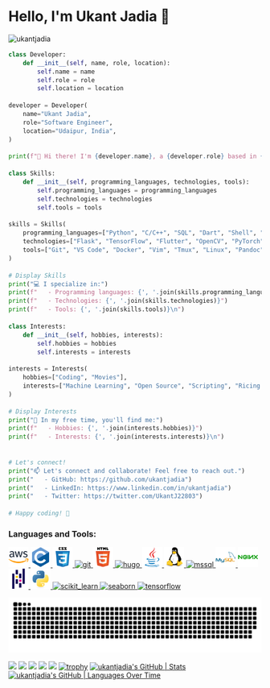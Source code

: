 <!-- <a align="center"><img src="https://ukantjadia.me/github.png" alt="A Data Wizard!! " width="100%" height="auto"/></a> -->

<!-- <a href="https://app.daily.dev/ukant_jadia"><img align="right" src="https://api.daily.dev/devcards/dbab39c16f11401f9e2d72542d932ccb.png?r=9v5" width="400" alt="Ukant Jadia's Dev Card"/></a> -->
 

# Hello, I'm Ukant Jadia 👋
<p > <img src="https://komarev.com/ghpvc/?username=ukantjadia&label=Profile%20views&color=00ff40&style=plastic" alt="ukantjadia" /> </p>

```python
class Developer:
    def __init__(self, name, role, location):
        self.name = name
        self.role = role
        self.location = location

developer = Developer(
    name="Ukant Jadia",
    role="Software Engineer",
    location="Udaipur, India",
)

print(f"🚀 Hi there! I'm {developer.name}, a {developer.role} based in {developer.location}.")

class Skills:
    def __init__(self, programming_languages, technologies, tools):
        self.programming_languages = programming_languages
        self.technologies = technologies
        self.tools = tools

skills = Skills(
    programming_languages=["Python", "C/C++", "SQL", "Dart", "Shell", "Java"],
    technologies=["Flask", "TensorFlow", "Flutter", "OpenCV", "PyTorch"],
    tools=["Git", "VS Code", "Docker", "Vim", "Tmux", "Linux", "Pandoc"]
)

# Display Skills
print("💻 I specialize in:")
print(f"   - Programming languages: {', '.join(skills.programming_languages)}")
print(f"   - Technologies: {', '.join(skills.technologies)}")
print(f"   - Tools: {', '.join(skills.tools)}\n")

class Interests:
    def __init__(self, hobbies, interests):
        self.hobbies = hobbies
        self.interests = interests

interests = Interests(
    hobbies=["Coding", "Movies"],
    interests=["Machine Learning", "Open Source", "Scripting", "Ricing Linux Environment", ]
)

# Display Interests
print("🌟 In my free time, you'll find me:")
print(f"   - Hobbies: {', '.join(interests.hobbies)}")
print(f"   - Interests: {', '.join(interests.interests)}\n")


# Let's connect!
print("📫 Let's connect and collaborate! Feel free to reach out.")
print("   - GitHub: https://github.com/ukantjadia")
print("   - LinkedIn: https://www.linkedin.com/in/ukantjadia")
print("   - Twitter: https://twitter.com/UkantJ22803")

# Happy coding! 🚀
```

<!-- # Blog posts -->
<!-- BLOG-POST-LIST:START -->
<!-- - [What I Know About Java](https://ukant.tech/posts/what-i-know-about-java/)
- [Learn Visualization With Seaborn](https://ukant.tech/posts/learn-visualization-with-seaborn/)
- [Markdown to Html Conversion](https://ukant.tech/posts/markdown-to-html-conversion/)
- [Learn Termux a Terminal Multiplexer](https://ukant.tech/posts/learn-termux-a-terminal-multiplexer/)
- [Network Concepts Basics](https://ukant.tech/posts/network-concepts-basics/) -->
<!-- BLOG-POST-LIST:END -->

<!-- 
### Connect with me:

[![website](./img/globe-light.svg)](https://ukant.tech#gh-light-mode-only)
[![website](./img/globe-dark.svg)](https://ukant.tech#gh-dark-mode-only)
&nbsp;&nbsp;
[![website](./img/youtube-light.svg)](https://youtube.com/ukantjadia1#gh-light-mode-only)
[![website](./img/youtube-dark.svg)](https://youtube.com/ukantjadia1#gh-dark-mode-only)
&nbsp;&nbsp;
[![website](./img/twitter-light.svg)](https://twitter.com/UkantJ22803#gh-light-mode-only)
[![website](./img/twitter-dark.svg)](https://twitter.com/UkantJ22803#gh-dark-mode-only)
&nbsp;&nbsp;
[![website](./img/linkedin-light.svg)](https://linkedin.com/in/ukantjadia#gh-light-mode-only)
[![website](./img/linkedin-dark.svg)](https://linkedin.com/in/ukantjadia#gh-dark-mode-only)
&nbsp;&nbsp;
[![website](./img/instagram-light.svg)](https://instagram.com/ukantj#gh-light-mode-only)
[![website](./img/instagram-dark.svg)](https://instagram.com/ukantj#gh-dark-mode-only) -->


<h3 align="left">Languages and Tools:</h3>
<p align="left"> <a href="https://aws.amazon.com" target="_blank" rel="noreferrer"> <img src="https://raw.githubusercontent.com/devicons/devicon/master/icons/amazonwebservices/amazonwebservices-original-wordmark.svg" alt="aws" width="40" height="40"/> </a> <a href="https://www.cprogramming.com/" target="_blank" rel="noreferrer"> <img src="https://raw.githubusercontent.com/devicons/devicon/master/icons/c/c-original.svg" alt="c" width="40" height="40"/> </a> <a href="https://www.w3schools.com/css/" target="_blank" rel="noreferrer"> <img src="https://raw.githubusercontent.com/devicons/devicon/master/icons/css3/css3-original-wordmark.svg" alt="css3" width="40" height="40"/> </a> <a href="https://git-scm.com/" target="_blank" rel="noreferrer"> <img src="https://www.vectorlogo.zone/logos/git-scm/git-scm-icon.svg" alt="git" width="40" height="40"/> </a> <a href="https://www.w3.org/html/" target="_blank" rel="noreferrer"> <img src="https://raw.githubusercontent.com/devicons/devicon/master/icons/html5/html5-original-wordmark.svg" alt="html5" width="40" height="40"/> </a> <a href="https://gohugo.io/" target="_blank" rel="noreferrer"> <img src="https://api.iconify.design/logos-hugo.svg" alt="hugo" width="40" height="40"/> </a> <a href="https://www.java.com" target="_blank" rel="noreferrer"> <img src="https://raw.githubusercontent.com/devicons/devicon/master/icons/java/java-original.svg" alt="java" width="40" height="40"/> </a> <a href="https://www.linux.org/" target="_blank" rel="noreferrer"> <img src="https://raw.githubusercontent.com/devicons/devicon/master/icons/linux/linux-original.svg" alt="linux" width="40" height="40"/> </a> <a href="https://www.microsoft.com/en-us/sql-server" target="_blank" rel="noreferrer"> <img src="https://www.svgrepo.com/show/303229/microsoft-sql-server-logo.svg" alt="mssql" width="40" height="40"/> </a> <a href="https://www.mysql.com/" target="_blank" rel="noreferrer"> <img src="https://raw.githubusercontent.com/devicons/devicon/master/icons/mysql/mysql-original-wordmark.svg" alt="mysql" width="40" height="40"/> </a> <a href="https://www.nginx.com" target="_blank" rel="noreferrer"> <img src="https://raw.githubusercontent.com/devicons/devicon/master/icons/nginx/nginx-original.svg" alt="nginx" width="40" height="40"/> </a> <a href="https://pandas.pydata.org/" target="_blank" rel="noreferrer"> <img src="https://raw.githubusercontent.com/devicons/devicon/2ae2a900d2f041da66e950e4d48052658d850630/icons/pandas/pandas-original.svg" alt="pandas" width="40" height="40"/> </a> <a href="https://www.python.org" target="_blank" rel="noreferrer"> <img src="https://raw.githubusercontent.com/devicons/devicon/master/icons/python/python-original.svg" alt="python" width="40" height="40"/> </a> <a href="https://scikit-learn.org/" target="_blank" rel="noreferrer"> <img src="https://upload.wikimedia.org/wikipedia/commons/0/05/Scikit_learn_logo_small.svg" alt="scikit_learn" width="40" height="40"/> </a> <a href="https://seaborn.pydata.org/" target="_blank" rel="noreferrer"> <img src="https://seaborn.pydata.org/_images/logo-mark-lightbg.svg" alt="seaborn" width="40" height="40"/> </a> <a href="https://www.tensorflow.org" target="_blank" rel="noreferrer"> <img src="https://www.vectorlogo.zone/logos/tensorflow/tensorflow-icon.svg" alt="tensorflow" width="40" height="40"/> </a> </p>

<picture>
  <source media="(prefers-color-scheme: dark)" srcset="https://raw.githubusercontent.com/platane/platane/output/github-contribution-grid-snake-dark.svg">
  <source media="(prefers-color-scheme: light)" srcset="https://raw.githubusercontent.com/platane/platane/output/github-contribution-grid-snake.svg">
  <img alt="github contribution grid snake animation" src="https://raw.githubusercontent.com/platane/platane/output/github-contribution-grid-snake.svg">
</picture>

![](https://github-profile-summary-cards.vercel.app/api/cards/profile-details?username=ukantjadia&theme=dracula)
![](https://github-profile-summary-cards.vercel.app/api/cards/repos-per-language?username=ukantjadia&theme=dracula)
![](https://github-profile-summary-cards.vercel.app/api/cards/most-commit-language?username=ukantjadia&theme=dracula)
![](https://github-profile-summary-cards.vercel.app/api/cards/stats?username=ukantjadia&theme=dracula)
![](https://github-profile-summary-cards.vercel.app/api/cards/productive-time?username=ukantjadia&theme=dracula)
[![trophy](https://github-profile-trophy.vercel.app/?username=ukantjadia&row=1&theme=dracula)](https://github.com/ryo-ma/github-profile-trophy)
[![ukantjadia's GitHub | Stats](https://stats.quine.sh/ukantjadia/github?theme=dark)](https://quine.sh?utm_source=widgets&utm_campaign=ukantjadia)
[![ukantjadia's GitHub | Languages Over Time](https://stats.quine.sh/ukantjadia/languages-over-time?theme=dark)](https://quine.sh?utm_source=widgets&utm_campaign=ukantjadia)

<!--[![ukantjadia's GitHub | Topics Over Time](https://stats.quine.sh/ukantjadia/topics-over-time?theme=dark)](https://quine.sh?utm_source=widgets&utm_campaign=ukantjadia)-->
<!-- [![trophy](https://github-profile-trophy.vercel.app/?username=ukantjadia&theme=dracula&no-frame=true&row=1&&margin-w=20&no-bg=true)](https://github-profile-trophy.vercel.app/?username=ukantjadia&theme=dracula&no-frame=true&row=1&&margin-w=20&no-bg=true) -->

<!-- <br><br><br> -->
<!-- <p><img align="left" src="https://github-readme-streak-stats.herokuapp.com/?user=ukantjadia&theme=tokyonight" alt="ukantjadia" /></p> -->
<!-- <details>
  <summary>GitHub Stats</summary>
  <img align="left" alt="ukantjadia's GitHub Stats" src="https://github-readme-stats.vercel.app/api?username=ukantjadia&show_icons=true&hide_border=false&title_color=ff652f&icon_color=FFE400&bg_color=09131B&text_color=ffffff&border_color=0c1a25" />
</details>
Read me Aloud !!
<img align="left" src="https://readme-jokes.vercel.app/api?theme=tokyonight" alt="Jokes Card" />   -->